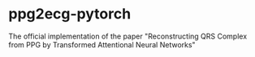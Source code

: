 # ppg2ecg-pytorch
The official implementation of the paper "Reconstructing QRS Complex from PPG by Transformed Attentional Neural Networks"
